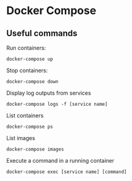 # Docker Compose

## Useful commands

Run containers:

`docker-compose up`

Stop containers:

`docker-compose down`

Display log outputs from services

`docker-compose logs -f [service name]`

List containers

`docker-compose ps`

List images

`docker-compose images`

Execute a command in a running container

`docker-compose exec [service name] [command]`
